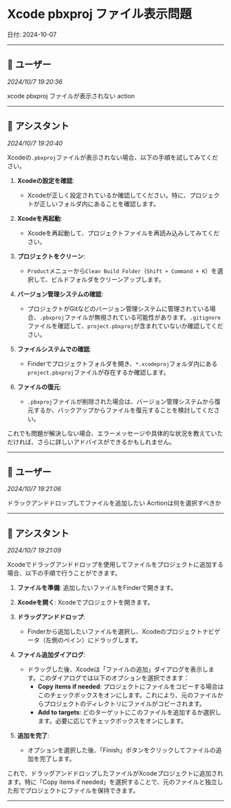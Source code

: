 # Xcode pbxproj ファイル表示問題

日付: 2024-10-07

---

## 👤 ユーザー
*2024/10/7 19:20:36*

xcode pbxproj ファイルが表示されない action

---

## 🤖 アシスタント
*2024/10/7 19:20:40*

Xcodeの`.pbxproj`ファイルが表示されない場合、以下の手順を試してみてください。

1. **Xcodeの設定を確認**:
   - Xcodeが正しく設定されているか確認してください。特に、プロジェクトが正しいフォルダ内にあることを確認します。

2. **Xcodeを再起動**:
   - Xcodeを再起動して、プロジェクトファイルを再読み込みしてみてください。

3. **プロジェクトをクリーン**:
   - `Product`メニューから`Clean Build Folder`（`Shift + Command + K`）を選択して、ビルドフォルダをクリーンアップします。

4. **バージョン管理システムの確認**:
   - プロジェクトがGitなどのバージョン管理システムに管理されている場合、`.pbxproj`ファイルが無視されている可能性があります。`.gitignore`ファイルを確認して、`project.pbxproj`が含まれていないか確認してください。

5. **ファイルシステムでの確認**:
   - Finderでプロジェクトフォルダを開き、`*.xcodeproj`フォルダ内にある`project.pbxproj`ファイルが存在するか確認します。

6. **ファイルの復元**:
   - `.pbxproj`ファイルが削除された場合は、バージョン管理システムから復元するか、バックアップからファイルを復元することを検討してください。

これでも問題が解決しない場合、エラーメッセージや具体的な状況を教えていただければ、さらに詳しいアドバイスができるかもしれません。

---

## 👤 ユーザー
*2024/10/7 19:21:06*

ドラックアンドドロップしてファイルを追加したい Acrtionは何を選択すべきか

---

## 🤖 アシスタント
*2024/10/7 19:21:09*

Xcodeでドラッグアンドドロップを使用してファイルをプロジェクトに追加する場合、以下の手順で行うことができます。

1. **ファイルを準備**: 追加したいファイルをFinderで開きます。

2. **Xcodeを開く**: Xcodeでプロジェクトを開きます。

3. **ドラッグアンドドロップ**:
   - Finderから追加したいファイルを選択し、Xcodeのプロジェクトナビゲータ（左側のペイン）にドラッグします。

4. **ファイル追加ダイアログ**:
   - ドラッグした後、Xcodeは「ファイルの追加」ダイアログを表示します。このダイアログでは以下のオプションを選択できます：
     - **Copy items if needed**: プロジェクトにファイルをコピーする場合はこのチェックボックスをオンにします。これにより、元のファイルからプロジェクトのディレクトリにファイルがコピーされます。
     - **Add to targets**: どのターゲットにこのファイルを追加するか選択します。必要に応じてチェックボックスをオンにします。

5. **追加を完了**:
   - オプションを選択した後、「Finish」ボタンをクリックしてファイルの追加を完了します。

これで、ドラッグアンドドロップしたファイルがXcodeプロジェクトに追加されます。特に「Copy items if needed」を選択することで、元のファイルと独立した形でプロジェクトにファイルを保持できます。

---
